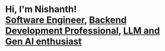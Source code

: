 <h1>Hi, I'm Nishanth! <br/><a href="https://github.com/joshmadakor1">Software Engineer</a>, <a href="https://www.linkedin.com/in/nishanth-kalluri-74047919a/">Backend Development Professional</a>, <a href="https://www.linkedin.com/in/nishanth-kalluri-74047919a/">LLM and Gen AI enthusiast</a></h1>



<!--
**joshmadakor1/joshmadakor1** is a ✨ _special_ ✨ repository because its `README.md` (this file) appears on your GitHub profile.

Here are some ideas to get you started:

- 🔭 I’m currently working on ...
- 🌱 I’m currently learning ...
- 👯 I’m looking to collaborate on ...
- 🤔 I’m looking for help with ...
- 💬 Ask me about ...
- 📫 How to reach me: ...
- 😄 Pronouns: ...
- ⚡ Fun fact: ...
-->
